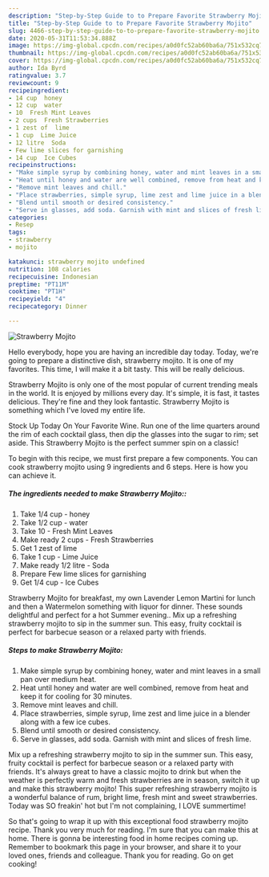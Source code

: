 ```yaml
---
description: "Step-by-Step Guide to to Prepare Favorite Strawberry Mojito"
title: "Step-by-Step Guide to to Prepare Favorite Strawberry Mojito"
slug: 4466-step-by-step-guide-to-to-prepare-favorite-strawberry-mojito
date: 2020-05-31T11:53:34.888Z
image: https://img-global.cpcdn.com/recipes/a0d0fc52ab60ba6a/751x532cq70/strawberry-mojito-recipe-main-photo.jpg
thumbnail: https://img-global.cpcdn.com/recipes/a0d0fc52ab60ba6a/751x532cq70/strawberry-mojito-recipe-main-photo.jpg
cover: https://img-global.cpcdn.com/recipes/a0d0fc52ab60ba6a/751x532cq70/strawberry-mojito-recipe-main-photo.jpg
author: Ida Byrd
ratingvalue: 3.7
reviewcount: 9
recipeingredient:
- 14 cup  honey
- 12 cup  water
- 10  Fresh Mint Leaves
- 2 cups  Fresh Strawberries
- 1 zest of  lime
- 1 cup  Lime Juice
- 12 litre  Soda
- Few lime slices for garnishing
- 14 cup  Ice Cubes
recipeinstructions:
- "Make simple syrup by combining honey, water and mint leaves in a small pan over medium heat."
- "Heat until honey and water are well combined, remove from heat and keep it for cooling for 30 minutes."
- "Remove mint leaves and chill."
- "Place strawberries, simple syrup, lime zest and lime juice in a blender along with a few ice cubes."
- "Blend until smooth or desired consistency."
- "Serve in glasses, add soda. Garnish with mint and slices of fresh lime."
categories:
- Resep
tags:
- strawberry
- mojito

katakunci: strawberry mojito undefined
nutrition: 108 calories
recipecuisine: Indonesian
preptime: "PT11M"
cooktime: "PT1H"
recipeyield: "4"
recipecategory: Dinner

---
```



![Strawberry Mojito](https://img-global.cpcdn.com/recipes/a0d0fc52ab60ba6a/751x532cq70/strawberry-mojito-recipe-main-photo.jpg)

Hello everybody, hope you are having an incredible day today. Today, we're going to prepare a distinctive dish, strawberry mojito. It is one of my favorites. This time, I will make it a bit tasty. This will be really delicious.

Strawberry Mojito is only one of the most popular of current trending meals in the world. It is enjoyed by millions every day. It's simple, it is fast, it tastes delicious. They're fine and they look fantastic. Strawberry Mojito is something which I've loved my entire life.

Stock Up Today On Your Favorite Wine. Run one of the lime quarters around the rim of each cocktail glass, then dip the glasses into the sugar to rim; set aside. This Strawberry Mojito is the perfect summer spin on a classic!


To begin with this recipe, we must first prepare a few components. You can cook strawberry mojito using 9 ingredients and 6 steps. Here is how you can achieve it.

##### The ingredients needed to make Strawberry Mojito::

1. Take 1/4 cup - honey
1. Take 1/2 cup - water
1. Take 10 - Fresh Mint Leaves
1. Make ready 2 cups - Fresh Strawberries
1. Get 1 zest of  lime
1. Take 1 cup - Lime Juice
1. Make ready 1/2 litre - Soda
1. Prepare Few lime slices for garnishing
1. Get 1/4 cup - Ice Cubes


Strawberry Mojito for breakfast, my own Lavender Lemon Martini for lunch and then a Watermelon something with liquor for dinner. These sounds delightful and perfect for a hot Summer evening.. Mix up a refreshing strawberry mojito to sip in the summer sun. This easy, fruity cocktail is perfect for barbecue season or a relaxed party with friends. 

##### Steps to make Strawberry Mojito:

1. Make simple syrup by combining honey, water and mint leaves in a small pan over medium heat.
1. Heat until honey and water are well combined, remove from heat and keep it for cooling for 30 minutes.
1. Remove mint leaves and chill.
1. Place strawberries, simple syrup, lime zest and lime juice in a blender along with a few ice cubes.
1. Blend until smooth or desired consistency.
1. Serve in glasses, add soda. Garnish with mint and slices of fresh lime.


Mix up a refreshing strawberry mojito to sip in the summer sun. This easy, fruity cocktail is perfect for barbecue season or a relaxed party with friends. It&#39;s always great to have a classic mojito to drink but when the weather is perfectly warm and fresh strawberries are in season, switch it up and make this strawberry mojito! This super refreshing strawberry mojito is a wonderful balance of rum, bright lime, fresh mint and sweet strawberries. Today was SO freakin&#39; hot but I&#39;m not complaining, I LOVE summertime! 

So that's going to wrap it up with this exceptional food strawberry mojito recipe. Thank you very much for reading. I'm sure that you can make this at home. There is gonna be interesting food in home recipes coming up. Remember to bookmark this page in your browser, and share it to your loved ones, friends and colleague. Thank you for reading. Go on get cooking!
